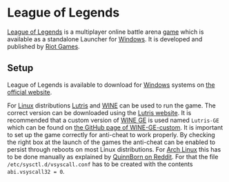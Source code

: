 # League of Legends

[League of Legends](https://www.leagueoflegends.com/en-us) is a multiplayer
online battle arena [game](/wiki/games.md) which is available as a standalone Launcher for
[Windows](/wiki/windows.md).
It is developed and published by [Riot Games](https://www.riotgames.com/en).

## Setup

League of Legends is available to download for
[Windows](/wiki/windows.md) systems on
[the official website](https://signup.leagueoflegends.com/en-us/signup/index#/).

For [Linux](/wiki/linux.md) distributions [Lutris](/wiki/games/lutris.md)
and [WINE](/wiki/linux/wine.md) can be used to run the game.
The correct version can be downloaded using the
[Lutris website](https://lutris.net/games/league-of-legends/).
It is recommended that a custom version of [WINE GE](/wiki/linux/wine.md) is
used named `Lutris-GE` which can be found on
[the GitHub page of WINE-GE-custom](https://github.com/GloriousEggroll/wine-ge-custom/releases?q=lol&expanded=true).
It is important to set up the game correctly for anti-cheat to work properly.
By checking the right box at the launch of the games the anti-cheat can be
enabled to persist through reboots on most Linux distributions.
For [Arch Linux](/wiki/linux/arch-linux.md) this has to be done
manually as explained by
[QuinnBorn on Reddit](https://www.reddit.com/r/leagueoflinux/comments/eokiir/anticheat_popup_every_reboot/).
For that the file `/etc/sysctl.d/vsyscall.conf` has to be created with the
contents `abi.vsyscall32 = 0`.

